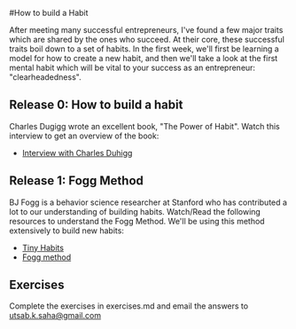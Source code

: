 #How to build a Habit

After meeting many successful entrepreneurs, I've found a few major traits which are shared by the ones who succeed.  At their core, these successful traits boil down to a set of habits.  In the first week, we'll first be learning a model for how to create a new habit, and then we'll take a look at the first mental habit which will be vital to your success as an entrepreneur: "clearheadedness". 


## Release 0: How to build a habit

Charles Dugigg wrote an excellent book, "The Power of Habit".  Watch this interview to get an overview of the book: 

* [Interview with Charles Duhigg](https://www.youtube.com/watch?v=voX0gUn_JOI )


## Release 1: Fogg Method

BJ Fogg is a behavior science researcher at Stanford who has contributed a lot to our understanding of building habits.  Watch/Read the following resources to understand the Fogg Method.  We'll be using this method extensively to build new habits: 

* [Tiny Habits](https://www.youtube.com/watch?v=AdKUJxjn-R8)
* [Fogg method](http://www.foggmethod.com/)

## Exercises

Complete the exercises in exercises.md and email the answers to utsab.k.saha@gmail.com

